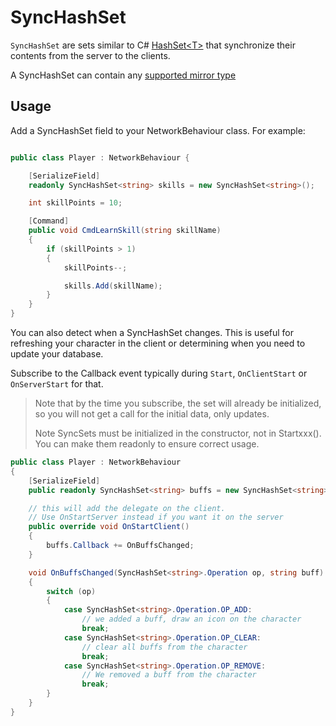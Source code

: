 # SyncHashSet

`SyncHashSet` are sets similar to C\# [HashSet\<T\>](https://docs.microsoft.com/en-us/dotnet/api/system.collections.generic.hashset-1) that synchronize their contents from the server to the clients.

A SyncHashSet can contain any [supported mirror type](../DataTypes.md) 

## Usage

Add a SyncHashSet field to your NetworkBehaviour class. For example:

```cs

public class Player : NetworkBehaviour {

    [SerializeField]
    readonly SyncHashSet<string> skills = new SyncHashSet<string>();

    int skillPoints = 10;

    [Command]
    public void CmdLearnSkill(string skillName)
    {
        if (skillPoints > 1)
        {
            skillPoints--;

            skills.Add(skillName);
        }
    }
}
```

You can also detect when a SyncHashSet changes. This is useful for refreshing your character in the client or determining when you need to update your database. 

Subscribe to the Callback event typically during `Start`, `OnClientStart` or `OnServerStart` for that. 

> Note that by the time you subscribe, the set will already be initialized, so you will not get a call for the initial data, only updates.</p>
>Note SyncSets must be initialized in the constructor, not in Startxxx().  You can make them readonly to ensure correct usage.

```cs
public class Player : NetworkBehaviour
{
    [SerializeField]
    public readonly SyncHashSet<string> buffs = new SyncHashSet<string>();

    // this will add the delegate on the client.
    // Use OnStartServer instead if you want it on the server
    public override void OnStartClient()
    {
        buffs.Callback += OnBuffsChanged;
    }

    void OnBuffsChanged(SyncHashSet<string>.Operation op, string buff)
    {
        switch (op) 
        {
            case SyncHashSet<string>.Operation.OP_ADD:
                // we added a buff, draw an icon on the character
                break;
            case SyncHashSet<string>.Operation.OP_CLEAR:
                // clear all buffs from the character
                break;
            case SyncHashSet<string>.Operation.OP_REMOVE:
                // We removed a buff from the character
                break;
        }
    }
}
```
